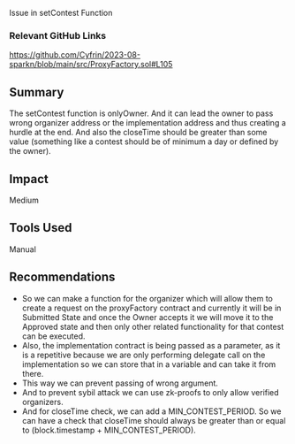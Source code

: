 Issue in setContest Function            

### Relevant GitHub Links
	
https://github.com/Cyfrin/2023-08-sparkn/blob/main/src/ProxyFactory.sol#L105

## Summary
The setContest function is onlyOwner. And it can lead the owner to pass wrong organizer address or the implementation address and thus creating a hurdle at the end.
And also the closeTime should be greater than some value (something like a contest should be of minimum a day or defined by the owner).


## Impact
Medium

## Tools Used
Manual

## Recommendations
- So we can make a function for the organizer which will allow them to create a request on the proxyFactory contract and currently it will be in Submitted State and once the Owner accepts it we will move it to the Approved state and then only other related functionality for that contest can be executed. 
- Also, the implementation contract is being passed as a parameter, as it is a repetitive because we are only performing delegate call on the implementation so we can store that in a variable and can take it from there.
- This way we can prevent passing of wrong argument.
- And to prevent sybil attack we can use zk-proofs to only allow verified organizers.
- And for closeTime check, we can add a MIN_CONTEST_PERIOD. So we can have a check that closeTime should always be greater than or equal to (block.timestamp + MIN_CONTEST_PERIOD).